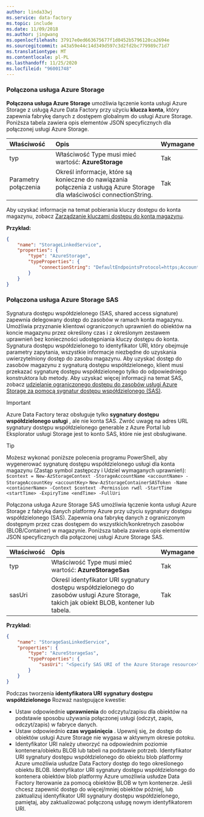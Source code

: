 ```yaml
---
author: linda33wj
ms.service: data-factory
ms.topic: include
ms.date: 11/09/2018
ms.author: jingwang
ms.openlocfilehash: 37917e0ed663675677f1d0452b5796120ca2694e
ms.sourcegitcommit: a43a59e44c14d349d597c3d2fd2bc779989c71d7
ms.translationtype: MT
ms.contentlocale: pl-PL
ms.lasthandoff: 11/25/2020
ms.locfileid: "96001748"
---
```

### <a name="azure-storage-linked-service"></a>Połączona usługa Azure Storage
**Połączona usługa Azure Storage** umożliwia łączenie konta usługi Azure Storage z usługą Azure Data Factory przy użyciu **klucza konta**, który zapewnia fabrykę danych z dostępem globalnym do usługi Azure Storage. Poniższa tabela zawiera opis elementów JSON specyficznych dla połączonej usługi Azure Storage.

| Właściwość | Opis | Wymagane |
|:--- |:--- |:--- |
| typ |Właściwość Type musi mieć wartość: **AzureStorage** |Tak |
| Parametry połączenia |Określ informacje, które są konieczne do nawiązania połączenia z usługą Azure Storage dla właściwości connectionString. |Tak |

Aby uzyskać informacje na temat pobierania kluczy dostępu do konta magazynu, zobacz [Zarządzanie kluczami dostępu do konta magazynu](../articles/storage/common/storage-account-keys-manage.md).

**Przykład:**  

```json
{
    "name": "StorageLinkedService",
    "properties": {
        "type": "AzureStorage",
        "typeProperties": {
            "connectionString": "DefaultEndpointsProtocol=https;AccountName=<accountname>;AccountKey=<accountkey>"
        }
    }
}
```

### <a name="azure-storage-sas-linked-service"></a>Połączona usługa Azure Storage SAS
Sygnatura dostępu współdzielonego (SAS, shared access signature) zapewnia delegowany dostęp do zasobów w ramach konta magazynu. Umożliwia przyznanie klientowi ograniczonych uprawnień do obiektów na koncie magazynu przez określony czas i z określonym zestawem uprawnień bez konieczności udostępniania kluczy dostępu do konta. Sygnatura dostępu współdzielonego to identyfikator URI, który obejmuje parametry zapytania, wszystkie informacje niezbędne do uzyskania uwierzytelniony dostęp do zasobu magazynu. Aby uzyskać dostęp do zasobów magazynu z sygnaturą dostępu współdzielonego, klient musi przekazać sygnaturę dostępu współdzielonego tylko do odpowiedniego konstruktora lub metody. Aby uzyskać więcej informacji na temat SAS, zobacz [udzielanie ograniczonego dostępu do zasobów usługi Azure Storage za pomocą sygnatur dostępu współdzielonego (SAS)](../articles/storage/common/storage-sas-overview.md).

> [!IMPORTANT]
> Azure Data Factory teraz obsługuje tylko **sygnatury dostępu współdzielonego usługi** , ale nie konta SAS. Zwróć uwagę na adres URL sygnatury dostępu współdzielonego generable z Azure Portal lub Eksplorator usługi Storage jest to konto SAS, które nie jest obsługiwane.

> [!TIP]
> Możesz wykonać poniższe polecenia programu PowerShell, aby wygenerować sygnaturę dostępu współdzielonego usługi dla konta magazynu (Zastąp symbol zastępczy i Udziel wymaganych uprawnień): `$context = New-AzStorageContext -StorageAccountName <accountName> -StorageAccountKey <accountKey>`
> `New-AzStorageContainerSASToken -Name <containerName> -Context $context -Permission rwdl -StartTime <startTime> -ExpiryTime <endTime> -FullUri`

Połączona usługa Azure Storage SAS umożliwia łączenie konta usługi Azure Storage z fabryką danych platformy Azure przy użyciu sygnatury dostępu współdzielonego (SAS). Zapewnia ona fabrykę danych z ograniczonym dostępnym przez czas dostępem do wszystkich/konkretnych zasobów (BLOB/Container) w magazynie. Poniższa tabela zawiera opis elementów JSON specyficznych dla połączonej usługi Azure Storage SAS. 

| Właściwość | Opis | Wymagane |
|:--- |:--- |:--- |
| typ |Właściwość Type musi mieć wartość: **AzureStorageSas** |Tak |
| sasUri |Określ identyfikator URI sygnatury dostępu współdzielonego do zasobów usługi Azure Storage, takich jak obiekt BLOB, kontener lub tabela.  |Tak |

**Przykład:**

```json
{
    "name": "StorageSasLinkedService",
    "properties": {
        "type": "AzureStorageSas",
        "typeProperties": {
            "sasUri": "<Specify SAS URI of the Azure Storage resource>"
        }
    }
}
```

Podczas tworzenia **identyfikatora URI sygnatury dostępu współdzielonego** Rozważ następujące kwestie:  

* Ustaw odpowiednie **uprawnienia** do odczytu/zapisu dla obiektów na podstawie sposobu używania połączonej usługi (odczyt, zapis, odczyt/zapis) w fabryce danych.
* Ustaw odpowiednio **czas wygaśnięcia** . Upewnij się, że dostęp do obiektów usługi Azure Storage nie wygasa w aktywnym okresie potoku.
* Identyfikator URI należy utworzyć na odpowiednim poziomie kontenera/obiektu BLOB lub tabeli na podstawie potrzeb. Identyfikator URI sygnatury dostępu współdzielonego do obiektu blob platformy Azure umożliwia usłudze Data Factory dostęp do tego określonego obiektu BLOB. Identyfikator URI sygnatury dostępu współdzielonego do kontenera obiektów blob platformy Azure umożliwia usłudze Data Factory Iterowanie za pomocą obiektów BLOB w tym kontenerze. Jeśli chcesz zapewnić dostęp do więcej/mniej obiektów później, lub zaktualizuj identyfikator URI sygnatury dostępu współdzielonego, pamiętaj, aby zaktualizować połączoną usługę nowym identyfikatorem URI.   

